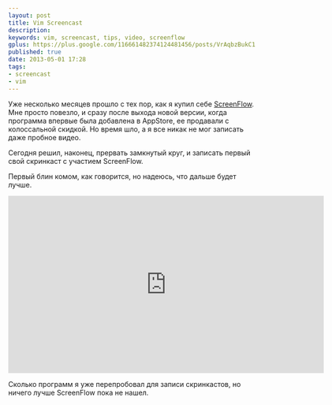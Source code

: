 ```yaml
---
layout: post
title: Vim Screencast
description:
keywords: vim, screencast, tips, video, screenflow
gplus: https://plus.google.com/116661482374124481456/posts/VrAqbzBukC1
published: true
date: 2013-05-01 17:28
tags:
- screencast
- vim
---
```

Уже несколько месяцев прошло с тех пор, как я купил себе [ScreenFlow](http://www.telestream.net/screenflow/ "Screen Recording and Screencasting Software - ScreenFlow"). Мне просто повезло, и сразу после выхода новой версии, когда программа впервые была добавлена в AppStore, ее продавали с колоссальной скидкой. Но время шло, а я все никак не мог записать даже пробное видео.

Сегодня решил, наконец, прервать замкнутый круг, и записать первый свой скринкаст с участием ScreenFlow.

Первый блин комом, как говорится, но надеюсь, что дальше будет лучше.

<iframe width="640" height="360" src="https://www.youtube.com/embed/ORrvusbQeuQ" frameborder="0" allowfullscreen></iframe>

Сколько программ я уже перепробовал для записи скринкастов, но ничего лучше ScreenFlow пока не нашел.
